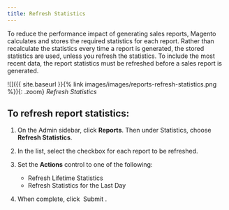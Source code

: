 ```yaml
---
title: Refresh Statistics
---
```


To reduce the performance impact of generating sales reports, Magento calculates and stores the required statistics for each report. Rather than recalculate the statistics every time a report is generated, the stored statistics are used, unless you refresh the statistics. To include the most recent data, the report statistics must be refreshed before a sales report is generated.

![]({{ site.baseurl }}{% link images/images/reports-refresh-statistics.png %}){: .zoom}
*Refresh Statistics*

## To refresh report statistics:

1. On the Admin sidebar, click **Reports**. Then under Statistics, choose **Refresh Statistics**.

1. In the list, select the checkbox for each report to be refreshed.

1. Set the **Actions** control to one of the following:

    * Refresh Lifetime Statistics
    * Refresh Statistics for the Last Day

1. When complete, click <span class="btn"> Submit </span>.
